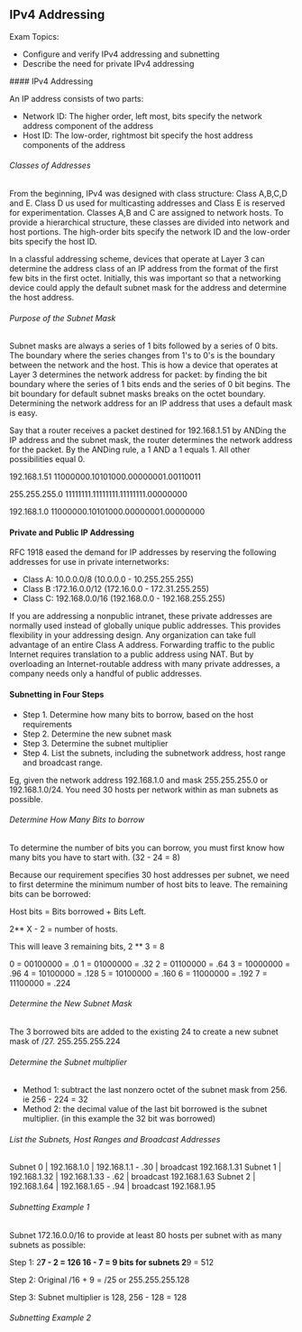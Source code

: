## IPv4 Addressing

Exam Topics:

- Configure and verify IPv4 addressing and subnetting 
- Describe the need for private IPv4 addressing 

#### IPv4 Addressing 

An IP address consists of two parts:

- Network ID: The higher order, left most, bits specify the network address component of the address 
- Host ID: The low-order, rightmost bit specify the host address components of the address 

###### Classes of Addresses

From the beginning, IPv4 was designed with class structure: Class A,B,C,D and E. Class D us used for multicasting addresses and Class E is reserved for experimentation. Classes A,B and C are assigned to network hosts. To provide a hierarchical structure, these classes are divided into network and host portions. The high-order bits specify the network ID and the low-order bits specify the host ID. 

In a classful addressing scheme, devices that operate at Layer 3 can determine the address class of an IP address from the format of the first few bits in the first octet. Initially, this was important so that a networking device could apply the default subnet mask for the address and determine the host address. 

###### Purpose of the Subnet Mask

Subnet masks are always a series of 1 bits followed by a series of 0 bits. The boundary where the series changes from 1's to 0's is the boundary between the network and the host. This is how a device that operates at Layer 3 determines the network address for packet: by finding the bit boundary where the series of 1 bits ends and the series of 0 bit begins. The bit boundary for default subnet masks breaks on the octet boundary. Determining the network address for an IP address that uses a default mask is easy.

Say that a router receives a packet destined for 192.168.1.51 by ANDing the IP address and the subnet mask, the router determines the network address for the packet. By the ANDing rule, a 1 AND a 1 equals 1. All other possibilities equal 0.

192.168.1.51
11000000.10101000.00000001.00110011

255.255.255.0
11111111.11111111.11111111.00000000

192.168.1.0
11000000.10101000.00000001.00000000

#### Private and Public IP Addressing 

RFC 1918 eased the demand for IP addresses by reserving the following addresses for use in private internetworks:

* Class A: 10.0.0.0/8 (10.0.0.0 - 10.255.255.255)
* Class B :172.16.0.0/12 (172.16.0.0 - 172.31.255.255)
* Class C: 192.168.0.0/16 (192.168.0.0 - 192.168.255.255)

If you are addressing a nonpublic intranet, these private addresses are normally used instead of globally unique public addresses. This provides flexibility in your addressing design. Any organization can take full advantage of an entire Class A address. Forwarding traffic to the public Internet requires translation to a public address using NAT. But by overloading an Internet-routable address with many private addresses, a company needs only a handful of public addresses. 

#### Subnetting in Four Steps

- Step 1. Determine how many bits to borrow, based on the host requirements
- Step 2. Determine the new subnet mask 
- Step 3. Determine the subnet multiplier
- Step 4. List the subnets, including the subnetwork address, host range and broadcast range.

Eg, given the network address 192.168.1.0 and mask 255.255.255.0 or 192.168.1.0/24. You need 30 hosts per network within as man subnets as possible.

###### Determine How Many Bits to borrow

To determine the number of bits you can borrow, you must first know how many bits you have to start with. (32 - 24 = 8)

Because our requirement specifies 30 host addresses per subnet, we need to first determine the minimum number of host bits to leave. The remaining bits can be borrowed:

Host bits = Bits borrowed + Bits Left. 

2** X - 2 = number of hosts. 

This will leave 3 remaining bits, 2 ** 3 = 8

0 = 00100000 = .0
1 = 01000000 = .32
2 = 01100000 = .64
3 = 10000000 = .96
4 = 10100000 = .128
5 = 10100000 = .160
6 = 11000000 = .192
7 = 11100000 = .224

###### Determine the New Subnet Mask

The 3 borrowed bits are added to the existing 24 to create a new subnet mask of /27. 255.255.255.224

###### Determine the Subnet multiplier

- Method 1: subtract the last nonzero octet of the subnet mask from 256. ie 256 - 224 = 32
- Method 2: the decimal value of the last bit borrowed is the subnet multiplier. (in this example the 32 bit was borrowed)

###### List the Subnets, Host Ranges and Broadcast Addresses 

Subnet 0 | 192.168.1.0  | 192.168.1.1 - .30  | broadcast 192.168.1.31
Subnet 1 | 192.168.1.32 | 192.168.1.33 - .62 | broadcast 192.168.1.63
Subnet 2 | 192.168.1.64 | 192.168.1.65 - .94 | broadcast 192.168.1.95

###### Subnetting Example 1

Subnet 172.16.0.0/16 to provide at least 80 hosts per subnet with as many subnets as possible:

Step 1: 2**7 - 2 = 126
16 - 7 = 9 bits for subnets 2**9 = 512

Step 2: Original /16 + 9 = /25 or 255.255.255.128

Step 3: Subnet multiplier is 128, 256 - 128 = 128

###### Subnetting Example 2

